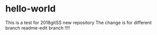# hello-world
This is a test for 2018gitSS  new repository 
The change is for different branch  readme-edit branch !!!!
